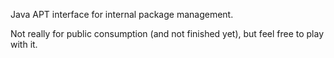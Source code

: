 Java APT interface for internal package management.

Not really for public consumption (and not finished yet), but feel free to
play with it.
